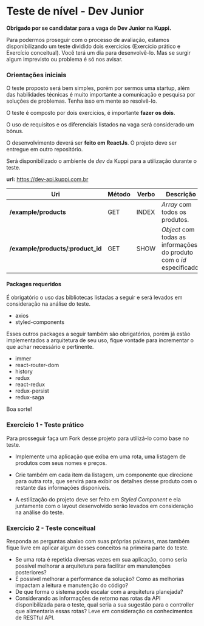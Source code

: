 # Teste de nível - Dev Junior

**Obrigado por se candidatar para a vaga de Dev Junior na Kuppi.**

Para podermos proseguir com o processo de avaliação, estamos disponibilizando um teste dividido dois exercícios (Exercício prático e Exercício conceitual). Você terá um dia para desenvolvê-lo. Mas se surgir algum imprevisto ou problema é só nos avisar.

### **Orientações iniciais**

O teste proposto será bem simples, porém por sermos uma startup, além das habilidades técnicas é muito importante a comunicação e pesquisa por soluções de problemas. Tenha isso em mente ao resolvê-lo. 

O teste é composto por dois exercicios, é importante **fazer os dois**. 

O uso de requisitos e os diferenciais listados na vaga será considerado um bônus.

O desenvolvimento deverá ser **feito em ReactJs**. O projeto deve ser entregue em outro repositório.

Será disponibilizado o ambiente de *dev* da Kuppi para a utilização durante o teste.

**url:** https://dev-api.kuppi.com.br

| Uri | Método | Verbo | Descrição
|---|---|---|---|
| **/example/products**  | GET | INDEX | *Array* com todos os produtos.
| **/example/products/:product_id**  | GET | SHOW | *Object* com todas as informações do produto com o *id* especificado.

#### **Packages requeridos**

É obrigatório o uso das bibliotecas listadas a seguir e será levados em consideração na análise do teste.

- axios
- styled-components

Esses outros packages a seguir também são obrigatórios, porém já estão implementados a arquitetura de seu uso, fique vontade para incrementar o que achar necessário e pertinente. 

- immer
- react-router-dom
- history
- redux
- react-redux
- redux-persist
- redux-saga

Boa sorte!

### **Exercício 1 - Teste prático**

Para prosseguir faça um Fork desse projeto para utilizá-lo como base no teste.

- Implemente uma aplicação que exiba em uma rota, uma listagem de produtos com seus nomes e preços.

- Crie também em cada item da listagem, um componente que direcione para outra rota, que servirá para exibir os detalhes desse produto com o restante das informações disponíveis.

- A estilização do projeto deve ser feito em *Styled Component* e ela juntamente com o layout desenvolvido serão levados em consideração na análise do teste.

### **Exercício 2 - Teste conceitual**

Responda as perguntas abaixo com suas próprias palavras, mas também fique livre em aplicar algum desses conceitos na primeira parte do teste.

- Se uma rota é repetida diversas vezes em sua aplicação, como seria possível melhorar a arquitetura para facilitar em manutenções posteriores?
- É possível melhorar a performance da solução? Como as melhorias impactam a leitura e manutenção do código?
- De que forma o sistema pode escalar com a arquitetura planejada?
- Considerando as informações de retorno nas rotas da API disponibilizada para o teste, qual seria a sua sugestão para o controller que alimentaria essas rotas? Leve em consideração os conhecimentos de RESTful API.

